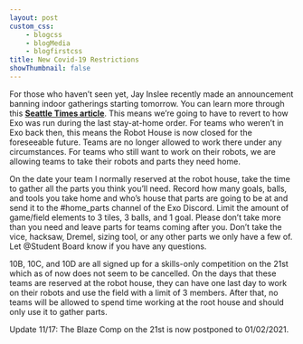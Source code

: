 ```yaml
--- 
layout: post
custom_css: 
    - blogcss
    - blogMedia
    - blogfirstcss
title: New Covid-19 Restrictions
showThumbnail: false
---
```


For those who haven’t seen yet, Jay Inslee recently made an announcement banning indoor gatherings starting tomorrow. You can learn more through this <a href = "https://www.seattletimes.com/seattle-news/health/inslee-to-ban-indoor-gatherings-and-dining-plus-issue-more-covid-19-restrictions-for-washington-state-industry-sources-say/"><b>Seattle Times article</b></a>. This means we’re going to have to revert to how Exo was run during the last stay-at-home order. For teams who weren’t in Exo back then, this means the Robot House is now closed for the foreseeable future. Teams are no longer allowed to work there under any circumstances. For teams who still want to work on their robots, we are allowing teams to take their robots and parts they need home.

On the date your team I normally reserved at the robot house, take the time to gather all the parts you think you’ll need. Record how many goals, balls, and tools you take home and who’s house that parts are going to be at and send it to the #home_parts channel of the Exo Discord. Limit the amount of game/field elements to 3 tiles, 3 balls, and 1 goal. Please don’t take more than you need and leave parts for teams coming after you. Don’t take the vice, hacksaw, Dremel, sizing tool, or any other parts we only have a few of. Let @Student Board know if you have any questions.

10B, 10C, and 10D are all signed up for a skills-only competition on the 21st which as of now does not seem to be cancelled. On the days that these teams are reserved at the robot house, they can have one last day to work on their robots and use the field with a limit of 3 members. After that, no teams will be allowed to spend time working at the root house and should only use it to gather parts.

Update 11/17: The Blaze Comp on the 21st is now postponed to 01/02/2021.
